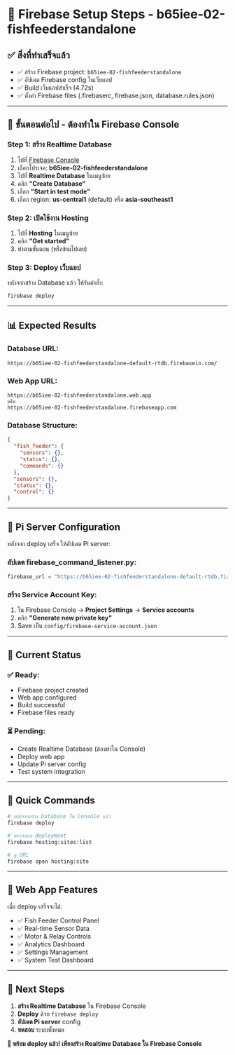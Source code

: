 # 🚀 Firebase Setup Steps - b65iee-02-fishfeederstandalone

## ✅ สิ่งที่ทำเสร็จแล้ว
- ✅ สร้าง Firebase project: `b65iee-02-fishfeederstandalone`
- ✅ อัปเดต Firebase config ในเว็บแอป
- ✅ Build เว็บแอปสำเร็จ (4.72s)
- ✅ ตั้งค่า Firebase files (.firebaserc, firebase.json, database.rules.json)

---

## 🔧 ขั้นตอนต่อไป - ต้องทำใน Firebase Console

### **Step 1: สร้าง Realtime Database**
1. ไปที่ [Firebase Console](https://console.firebase.google.com/)
2. เลือกโปรเจค: **b65iee-02-fishfeederstandalone**
3. ไปที่ **Realtime Database** ในเมนูซ้าย
4. คลิก **"Create Database"**
5. เลือก **"Start in test mode"**
6. เลือก region: **us-central1** (default) หรือ **asia-southeast1**

### **Step 2: เปิดใช้งาน Hosting**
1. ไปที่ **Hosting** ในเมนูซ้าย
2. คลิก **"Get started"**
3. ทำตามขั้นตอน (หรือข้ามไปเลย)

### **Step 3: Deploy เว็บแอป**
หลังจากสร้าง Database แล้ว ให้รันคำสั่ง:
```bash
firebase deploy
```

---

## 📊 Expected Results

### **Database URL**:
```
https://b65iee-02-fishfeederstandalone-default-rtdb.firebaseio.com/
```

### **Web App URL**:
```
https://b65iee-02-fishfeederstandalone.web.app
หรือ
https://b65iee-02-fishfeederstandalone.firebaseapp.com
```

### **Database Structure**:
```json
{
  "fish_feeder": {
    "sensors": {},
    "status": {},
    "commands": {}
  },
  "sensors": {},
  "status": {},
  "control": {}
}
```

---

## 🔧 Pi Server Configuration

หลังจาก deploy เสร็จ ให้อัปเดต Pi server:

### **อัปเดต firebase_command_listener.py**:
```python
firebase_url = "https://b65iee-02-fishfeederstandalone-default-rtdb.firebaseio.com/"
```

### **สร้าง Service Account Key**:
1. ใน Firebase Console → **Project Settings** → **Service accounts**
2. คลิก **"Generate new private key"**
3. Save เป็น `config/firebase-service-account.json`

---

## 🎯 Current Status

### **✅ Ready**:
- Firebase project created
- Web app configured
- Build successful
- Firebase files ready

### **⏳ Pending**:
- Create Realtime Database (ต้องทำใน Console)
- Deploy web app
- Update Pi server config
- Test system integration

---

## 🚀 Quick Commands

```bash
# หลังจากสร้าง Database ใน Console แล้ว
firebase deploy

# ตรวจสอบ deployment
firebase hosting:sites:list

# ดู URL
firebase open hosting:site
```

---

## 📱 Web App Features

เมื่อ deploy เสร็จจะได้:
- ✅ Fish Feeder Control Panel
- ✅ Real-time Sensor Data
- ✅ Motor & Relay Controls
- ✅ Analytics Dashboard
- ✅ Settings Management
- ✅ System Test Dashboard

---

## 🎉 Next Steps

1. **สร้าง Realtime Database** ใน Firebase Console
2. **Deploy** ด้วย `firebase deploy`
3. **อัปเดต Pi server** config
4. **ทดสอบ** ระบบทั้งหมด

**🚀 พร้อม deploy แล้ว! เพียงสร้าง Realtime Database ใน Firebase Console** 